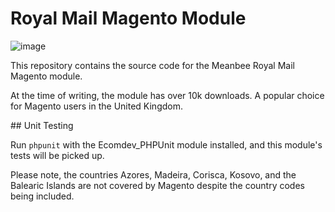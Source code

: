 # Royal Mail Magento Module

![image](http://up.nicksays.co.uk/200k1j35411o2i0Y0N3S/RoyalMail.png)

This repository contains the source code for the Meanbee Royal Mail Magento module.

At the time of writing, the module has over 10k downloads.  A popular choice for Magento users in the United Kingdom.

## Unit Testing

Run `phpunit` with the Ecomdev_PHPUnit module installed, and this module's tests will be picked up.

Please note, the countries Azores, Madeira, Corisca, Kosovo, and the Balearic Islands are not covered by Magento despite the country codes being included.
